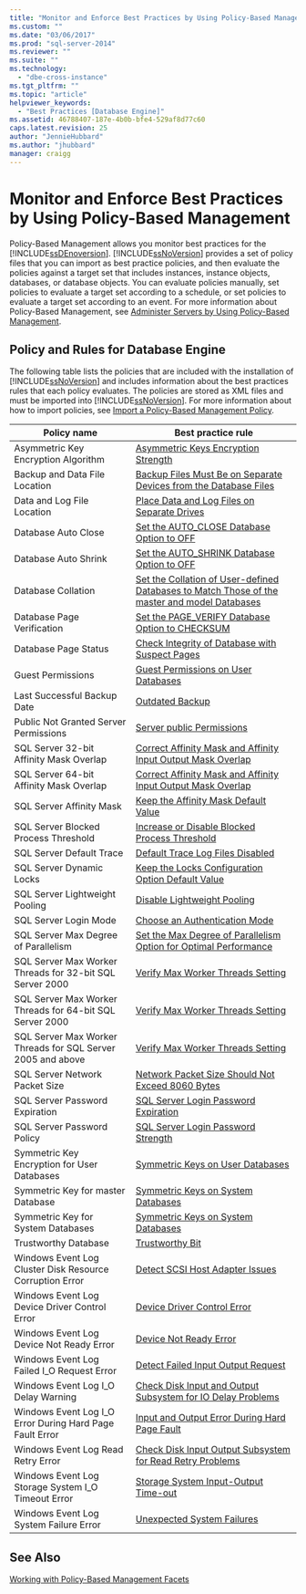 ```yaml
---
title: "Monitor and Enforce Best Practices by Using Policy-Based Management | Microsoft Docs"
ms.custom: ""
ms.date: "03/06/2017"
ms.prod: "sql-server-2014"
ms.reviewer: ""
ms.suite: ""
ms.technology: 
  - "dbe-cross-instance"
ms.tgt_pltfrm: ""
ms.topic: "article"
helpviewer_keywords: 
  - "Best Practices [Database Engine]"
ms.assetid: 46788407-187e-4b0b-bfe4-529af8d77c60
caps.latest.revision: 25
author: "JennieHubbard"
ms.author: "jhubbard"
manager: craigg
---
```

# Monitor and Enforce Best Practices by Using Policy-Based Management
  Policy-Based Management allows you monitor best practices for the [!INCLUDE[ssDEnoversion](../../includes/ssdenoversion-md.md)]. [!INCLUDE[ssNoVersion](../../includes/ssnoversion-md.md)] provides a set of policy files that you can import as best practice policies, and then evaluate the policies against a target set that includes instances, instance objects, databases, or database objects. You can evaluate policies manually, set policies to evaluate a target set according to a schedule, or set policies to evaluate a target set according to an event. For more information about Policy-Based Management, see [Administer Servers by Using Policy-Based Management](administer-servers-by-using-policy-based-management.md).  
  
## Policy and Rules for Database Engine  
 The following table lists the policies that are included with the installation of [!INCLUDE[ssNoVersion](../../includes/ssnoversion-md.md)] and includes information about the best practices rules that each policy evaluates. The policies are stored as XML files and must be imported into [!INCLUDE[ssNoVersion](../../includes/ssnoversion-md.md)]. For more information about how to import policies, see [Import a Policy-Based Management Policy](import-a-policy-based-management-policy.md).  
  
|Policy name|Best practice rule|  
|-----------------|------------------------|  
|Asymmetric Key Encryption Algorithm|[Asymmetric Keys Encryption Strength](asymmetric-keys-encryption-strength.md)|  
|Backup and Data File Location|[Backup Files Must Be on Separate Devices from the Database Files](../../database-engine/backup-files-must-be-on-separate-devices-from-the-database-files.md)|  
|Data and Log File Location|[Place Data and Log Files on Separate Drives](place-data-and-log-files-on-separate-drives.md)|  
|Database Auto Close|[Set the AUTO_CLOSE Database Option to OFF](set-the-auto-close-database-option-to-off.md)|  
|Database Auto Shrink|[Set the AUTO_SHRINK Database Option to OFF](set-the-auto-shrink-database-option-to-off.md)|  
|Database Collation|[Set the Collation of User-defined Databases to Match Those of the master and model Databases](../../database-engine/set-collation-user-defined-databases-match-master-model-databases.md)|  
|Database Page Verification|[Set the PAGE_VERIFY Database Option to CHECKSUM](set-the-page-verify-database-option-to-checksum.md)|  
|Database Page Status|[Check Integrity of Database with Suspect Pages](check-integrity-of-database-with-suspect-pages.md)|  
|Guest Permissions|[Guest Permissions on User Databases](guest-permissions-on-user-databases.md)|  
|Last Successful Backup Date|[Outdated Backup](outdated-backup.md)|  
|Public Not Granted Server Permissions|[Server public Permissions](server-public-permissions.md)|  
|SQL Server 32-bit Affinity Mask Overlap|[Correct Affinity Mask and Affinity Input Output Mask Overlap](correct-affinity-mask-and-affinity-input-and-output-mask-overlap.md)|  
|SQL Server 64-bit Affinity Mask Overlap|[Correct Affinity Mask and Affinity Input Output Mask Overlap](correct-affinity-mask-and-affinity-input-and-output-mask-overlap.md)|  
|SQL Server Affinity Mask|[Keep the Affinity Mask Default Value](keep-the-affinity-mask-default-value.md)|  
|SQL Server Blocked Process Threshold|[Increase or Disable Blocked Process Threshold](increase-or-disable-blocked-process-threshold.md)|  
|SQL Server Default Trace|[Default Trace Log Files Disabled](default-trace-log-files-disabled.md)|  
|SQL Server Dynamic Locks|[Keep the Locks Configuration Option Default Value](keep-the-locks-configuration-option-default-value.md)|  
|SQL Server Lightweight Pooling|[Disable Lightweight Pooling](disable-lightweight-pooling.md)|  
|SQL Server Login Mode|[Choose an Authentication Mode](../security/choose-an-authentication-mode.md)|  
|SQL Server Max Degree of Parallelism|[Set the Max Degree of Parallelism Option for Optimal Performance](set-the-max-degree-of-parallelism-option-for-optimal-performance.md)|  
|SQL Server Max Worker Threads for 32-bit SQL Server 2000|[Verify Max Worker Threads Setting](verify-max-worker-threads-setting.md)|  
|SQL Server Max Worker Threads for 64-bit SQL Server 2000|[Verify Max Worker Threads Setting](verify-max-worker-threads-setting.md)|  
|SQL Server Max Worker Threads for SQL Server 2005 and above|[Verify Max Worker Threads Setting](verify-max-worker-threads-setting.md)|  
|SQL Server Network Packet Size|[Network Packet Size Should Not Exceed 8060 Bytes](network-packet-size-should-not-exceed-8060-bytes.md)|  
|SQL Server Password Expiration|[SQL Server Login Password Expiration](sql-server-login-password-expiration.md)|  
|SQL Server Password Policy|[SQL Server Login Password Strength](sql-server-login-password-strength.md)|  
|Symmetric Key Encryption for User Databases|[Symmetric Keys on User Databases](symmetric-keys-on-user-databases.md)|  
|Symmetric Key for master Database|[Symmetric Keys on System Databases](symmetric-keys-on-system-databases.md)|  
|Symmetric Key for System Databases|[Symmetric Keys on System Databases](symmetric-keys-on-system-databases.md)|  
|Trustworthy Database|[Trustworthy Bit](trustworthy-bit.md)|  
|Windows Event Log Cluster Disk Resource Corruption Error|[Detect SCSI Host Adapter Issues](detect-scsi-host-adapter-issues.md)|  
|Windows Event Log Device Driver Control Error|[Device Driver Control Error](device-driver-control-error.md)|  
|Windows Event Log Device Not Ready Error|[Device Not Ready Error](device-not-ready-error.md)|  
|Windows Event Log Failed I_O Request Error|[Detect Failed Input Output Request](detect-failed-input-and-output-requests.md)|  
|Windows Event Log I_O Delay Warning|[Check Disk Input and Output Subsystem for IO Delay Problems](check-disk-input-and-output-subsystem-for-io-delay-problems.md)|  
|Windows Event Log I_O Error During Hard Page Fault Error|[Input and Output Error During Hard Page Fault](input-and-output-error-during-hard-page-fault.md)|  
|Windows Event Log Read Retry Error|[Check Disk Input Output Subsystem for Read Retry Problems](check-disk-input-output-subsystem-for-read-retry-problems.md)|  
|Windows Event Log Storage System I_O Timeout Error|[Storage System Input-Output Time-out](storage-system-input-output-time-out.md)|  
|Windows Event Log System Failure Error|[Unexpected System Failures](unexpected-system-failures.md)|  
  
## See Also  
 [Working with Policy-Based Management Facets](working-with-policy-based-management-facets.md)  
  
  
